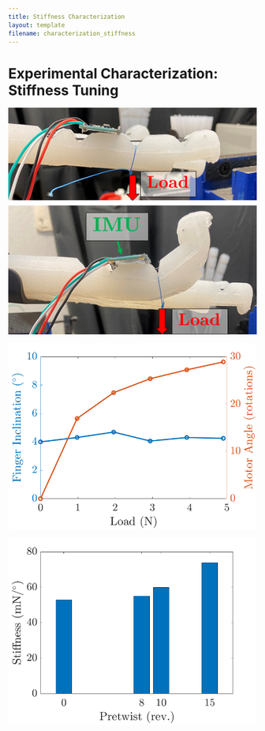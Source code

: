 ```yaml
---
title: Stiffness Characterization
layout: template
filename: characterization_stiffness
--- 
```


# Experimental Characterization: Stiffness Tuning

![stiffness_image](./images/stiffness_image.png)

![const_angle_changing_load](./images/const_angle_changing_load.png)

![stiffness_barChart](./images/stiffness_barChart.png)
